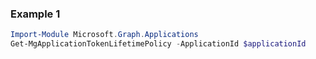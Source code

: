 ### Example 1
```powershell
Import-Module Microsoft.Graph.Applications
Get-MgApplicationTokenLifetimePolicy -ApplicationId $applicationId
```
